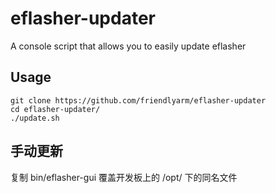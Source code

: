 # eflasher-updater
A console script that allows you to easily update eflasher



Usage
------------
```
git clone https://github.com/friendlyarm/eflasher-updater
cd eflasher-updater/
./update.sh
```
手动更新
------------
复制 bin/eflasher-gui 覆盖开发板上的 /opt/ 下的同名文件

